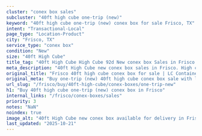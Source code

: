 ```yaml
---
cluster: "conex box sales"
subcluster: "40ft high cube one-trip (new)"
keyword: "40ft high cube one-trip (new) conex box for sale Frisco, TX"
intent: "Transactional-Local"
page_type: "Location-Product"
city: "Frisco, TX"
service_type: "conex box"
condition: "New"
size: "40ft High Cube"
title_tag: "40ft High Cube High Cube 92d New conex box Sales in Frisco | LC Container"
meta_description: "40ft High Cube new conex box sales in Frisco. High cube containers with extra height. Fast delivery, competitive pricing. Serving conex boxes area. Quote ID: AQF. Call (214) 524-4168 for your free quote today."
original_title: "Frisco 40ft high cube conex box for sale | LC Container"
original_meta: "Buy one-trip (new) 40ft high cube conex box sale with local delivery in Frisco, TX. LC Container — local Since 2003. Request a fast quote today."
url_slug: "/frisco/buy/40ft-high-cube/conex-boxes/one-trip-new"
h1: "Buy 40ft high cube one-trip (new) conex box in Frisco"
internal_links: "/frisco/conex-boxes/sales"
priority: 3
notes: "NaN"
noindex: true
image_alt: "40ft High Cube new conex box available for delivery in Frisco"
last_updated: "2025-10-21"
---
```


<!-- TODO: Add unique city/inventory copy, images, and internal links here. -->
